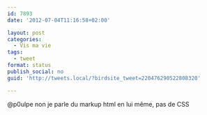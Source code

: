 ```yaml
---
id: 7893
date: '2012-07-04T11:16:58+02:00'

layout: post
categories:
  - Vis ma vie
tags:
  - tweet
format: status
publish_social: no
guid: 'http://tweets.local/?birdsite_tweet=220476290522808320'

---
```


@p0ulpe non je parle du markup html en lui même, pas de CSS